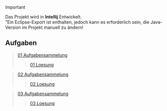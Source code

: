 > [!IMPORTANT]
> Das Projekt wird in **Intellij** Entwickelt.\
> "Ein Eclipse-Export ist enthalten, jedoch kann es erforderlich sein, die Java-Version im Projekt manuell zu ändern!

## Aufgaben
> [01 Aufgabensammelung ](PrakUnterlagen/01%20Aufgabensammlung.pdf)
>> [01 Loesung ](PrakLoesungen/01%20Loesung.md)

> [02 Aufgabensammelung ](PrakUnterlagen/02%20Aufgabensammlung.pdf)
>> [02 Loesung ](PrakLoesungen/02%20Loesung.md)

> [03 Aufgabensammelung ](PrakUnterlagen/03%20Aufgabensammlung.pdf)
>> [03 Loesung ](PrakLoesungen/03%20Loesung.md)



